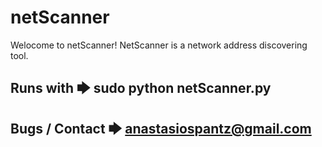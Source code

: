 # netScanner

Welocome to netScanner!
NetScanner is a network address discovering
tool.

Runs with 🡆 sudo python netScanner.py 
---------

Bugs / Contact 🡆 anastasiospantz@gmail.com
-------------


